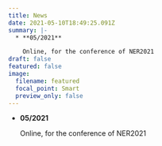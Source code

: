 ```yaml
---
title: News
date: 2021-05-10T18:49:25.091Z
summary: |-
  * **05/2021**

    Online, for the conference of NER2021
draft: false
featured: false
image:
  filename: featured
  focal_point: Smart
  preview_only: false
---
```

* **05/2021**

  Online, for the conference of NER2021